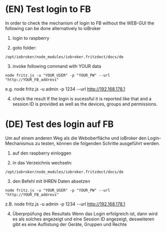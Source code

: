 # (EN) Test login to FB

In order to check the mechanism of login to FB without the WEB-GUI the following can be done alternatively to ioBroker

1. login to raspberry

2. goto folder:
```
/opt/iobroker/node_modules/iobroker.fritzdect/docs/de
```

3. invoke following command with YOUR data
```
node fritz.js -u "YOUR_USER" -p "YOUR_PW" --url "http://YOUR_FB_address" 
```
e.g. node fritz.js -u admin -p 1234 --url http://192.168.178.1 

4. check the result
If the login is sucessful it is reported like that and a session ID is provided as well as the devices, groups and permissions.

# (DE) Test des login auf FB

Um auf einem anderen Weg als die Weboberfläche und ioBroker den Login-Mechanismus zu testen, können die folgenden Schritte ausgeführt werden.

1. auf den raspberry einloggen 

2. in das Verzeichnis wechseln:
```
/opt/iobroker/node_modules/iobroker.fritzdect/docs/de
```

3. den Befehl mit IHREN Daten absetzen
```
node fritz.js -u "YOUR_USER" -p "YOUR_PW" --url "http://YOUR_FB_address" 
```
z.B. node fritz.js -u admin -p 1234 --url http://192.168.178.1 

4. Überprpüfung des Resultats
Wenn das Login erfolgreich ist, dann wird es als solches angezeigt und eine Session ID angezeigt, desweiteren gibt es eine Auflistung der Geräte, Gruppen und Rechte